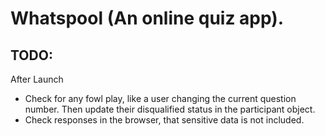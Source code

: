 # Whatspool (An online quiz app).

TODO:
- 

After Launch
- Check for any fowl play, like a user changing the current question
number. Then update their disqualified status in the participant object.
- Check responses in the browser, that sensitive data is not included.